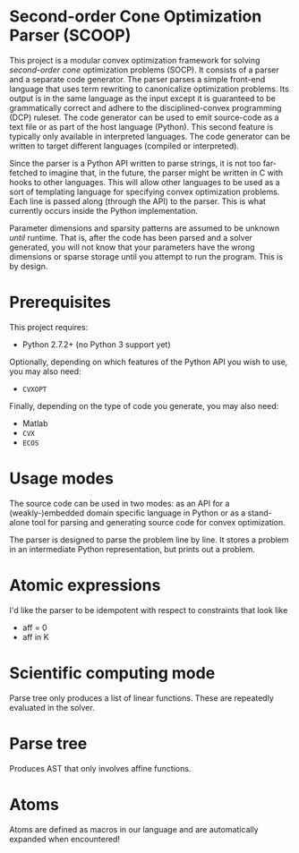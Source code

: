 Second-order Cone Optimization Parser (SCOOP)
=============================================

This project is a modular convex optimization framework for solving
*second-order cone* optimization problems (SOCP). It consists of a parser and
a separate code generator. The parser parses a simple front-end language that
uses term rewriting to canonicalize optimization problems. Its output is in
the same language as the input except it is guaranteed to be grammatically
correct and adhere to the disciplined-convex programming (DCP) ruleset. The code generator can be used to emit source-code as a text file or as part of the host language (Python). This second feature is typically only available in interpreted languages. The code generator can be written to target different languages (compiled or interpreted).

Since the parser is a Python API written to parse strings, it is not too far-fetched to imagine that, in the future, the parser might be written in C with hooks to other languages. This will allow other languages to be used as a sort of templating language for specifying convex optimization problems. Each line is passed along (through the API) to the parser. This is what currently occurs inside the Python implementation.

Parameter dimensions and sparsity patterns are assumed to be unknown *until* runtime. That is, after the code has been parsed and a solver generated, you will not know that your parameters have the wrong dimensions or sparse storage until you attempt to run the program. This is by design.

Prerequisites
=============
This project requires:

* Python 2.7.2+ (no Python 3 support yet)

Optionally, depending on which features of the Python API you wish to use, you may also need:

* `CVXOPT`

Finally, depending on the type of code you generate, you may also need:

* Matlab
* `CVX`
* `ECOS`
<!-- * `gcc` (or similar compiler)
* CUDA -->

Usage modes
===========
The source code can be used in two modes: as an API for a (weakly-)embedded domain specific language in Python or as a stand-alone tool for parsing and generating source code for convex optimization.

The parser is designed to parse the problem line by line. It stores a problem in an intermediate Python representation, but prints out a problem.

Atomic expressions
==================
I'd like the parser to be idempotent with respect to constraints that look like
* aff = 0
* aff in K

Scientific computing mode
=========================
Parse tree only produces a list of linear functions. These are repeatedly evaluated in the solver.

Parse tree
==========
Produces AST that only involves affine functions.

Atoms
=====
Atoms are defined as macros in our language and are automatically expanded when encountered!


<!-- Old notes
=========

This project contains a front end for the *embedded conic solver* (`ECOS`) to
solve SOCPs. In `ECOS`, a second-order cone
problem is

    minimize c'*x
    subject to
      G*x + s == h
      A*x == b
      s In K

where `K` is a symmetric product cone of linear and second-order cones.

The front end provides an input language (and accompanying syntax) used to
enter problems in text files. The front end is called with the text file
supplied as argument to "compile" the code in to four different targets:

* `CVX` -- This converts the problem in to an SOCP (with new variables) and
  outputs a CVX problem with only equality constraints and cone constraints.
  The equality constraints are given literally in terms of the variable names
  (i.e., they are not stuffed in to matrices).

* `CVX` cone solver -- This converts the equality constraints in to matrices
  and bundles all the new variables in to a single vector optimization
  variable. The CVX problem solved is
        
        minimize c'*x
        subject to
          A*x == b
          x In K
          
  where the cone `K` is entered literally (i.e., `norm([x(2),x(3)]) <= x(1)`).

* `conelp` -- This performs the needed matrix stuffing and outputs the data
  `A`, `b`, `G`, and `h` and calls the `conelp` solver in Matlab.

* `ECOS` -- This uses the same matrix stuffing and produces a call to
  the `ECOS` solver in Matlab.

Directory structure
-------------------
This project is divided in to the following folders:

* `src` -- Haskell source for the code generator
* `doc` -- Latex documentation for the code generator
* `matlab` -- Matlab test functions

Dependencies
------------
This project requires:

* Haskell -- The front end is written in [Haskell](http://www.haskell.org) and
  requires a Haskell installation to compile. We've tested it with the GHC 
  compiler. You're on your own with a different Haskell implementation.
  * Parsec -- This is a Haskell library that powers the parser. It should come 
    installed with Haskell/GHC.
  * HUnit -- This is a unit testing library that we (minimally) use. It should 
    also come installed with Haskell/GHC.
* `ECOS` -- The generated code calls the `ECOS` solver. Although the
  code generator can be used to produce calls to `CVX`, this is less
  interesting.
* Matlab -- Matlab is used for testing the generated problems.

Currently, Matlab is a required dependency since the code generator does not
actually emit source code; instead, the code generator will produce lines of
Matlab code and calls the `ECOS` solver. This is for testing purposes mostly
while we iron out the implementation.

Optional dependencies are:

* `CVX` -- Calls to `CVX` are made to verify results. More information on
  `CVX` can be found [here](http://cvxr.com).

Installation
------------
To install the ECOS front end, ensure that Haskell is installed and run the
following lines of code

    cd src
    make

This will produce three binaries: `main`, `test`, and `efe`. At the
moment, only `efe` does anything. The other two binaries are in various
states of neglect. The `efe` binary takes a text file as input and
outputs the CVX representation of the problem (if the problem is DCP
compliant).


EFE
---
The `efe` binary takes as input a path to a text file that specifies an
optimization problem using the front end language. The target output can be
toggled with a command line option

* `cvx` -- cvx output
* `cvxsocp` -- cvx socp output
* `conelp` -- conelp matlab output
* `ecos` -- ecos / paris matlab output.

Running `efe` without any arguments will produce a list of options. It writes
the generated code to `stdout`.

ECOS tester
-----------
Under the `matlab` folder, a test driver called `ecos_tester` runs a suite of
problem tests. It compares the results to expected `CVX` results.

Some tests may fail because `ECOS` is not a high precision solver.

Available atoms
---------------
* infix atoms
  * `+`
  * `-`
  * `*`, rhs *must* be a parameter
* prefix atoms
  * `-`, unary minus / negate
* scalar atoms (map scalars to scalars)
  * `pos(x)`, defined as `max([x; 0])`
  * `neg(x)`, defined as `max([-x; 0])`
  * `square(x)`
  * `inv_pos(x)`
  * `abs(x)`
  * `geo_mean(x,y)`
  * `sqrt(x)`
* vector atoms (map vectors to scalars)
  * `sum(x)`
  * `max(x)`
  * `min(x)`
  * `quad_over_lin(x,y)`, second argument must be scalar
  * `norm(x)`
  * `norm2(x)`, equivalent to `norm(x)`
  * `norm1(x)`
  * `norm_inf(x)`

Syntax
------
The input language follows a syntax similar to CVXGEN. If you are familiar
with imperative languages, then it shouldn't be too unfamiliar. Dimensions,
parameters, and variables (also called symbols) must be declared before use.
You cannot forward-declare these. However, you can declare them in whichever
order as long as you do not refer to undefined symbols: for instance, you
could write

    parameter b
    dimension n = 10
    variable x(n)

As a consequence, the problem declaration must appear last.

### Concatenation ###
Only *vertical* concatenation is allowed. This is accomplished using Matlab
syntax:

    [x; y]

will concatenate two vector expressions vertically. It will not keep track of
individual properties. Instead, if a positive and negative (or convex and
concave) expression are concatenated, the result is a vector of unknown sign
(or curvature).

### Vector transpose ###
At the moment, we don't support vector transposes. For linear objectives such
as `c'*x`, the parameter has to be transposed externally and stated as
`parameter ct(1,n)` instead of `parameter c(n)`.

Sample problem
--------------
As an example, consider the following problem:

    dimension n = 5
    dimension m = 10

    parameter A(m,n)
    parameter b(m)
    parameter lambda positive
    variable x(n)

    minimize square(norm(A*x - b)) + lambda*norm1(x)
    subject to
      x >= 0

Sample output
-------------
Assuming the example text is saved to a file called `example.prob`, running `./efe --ecos example.prob` will produce:

    c_ = sparse(53,1);
    c_(53) = 1;
    b_ = sparse(41,1);
    b_(2:2) = -0.5*ones(1, 1);
    b_(3:3) = -0.5*ones(1, 1);
    b_(24:33) = b;
    A_ = sparse(41, 53);
    A_(1:1, 29:29) = 1*ones(1, 1); A_(1:1, 30:30) = 1*speye(1, 1); A_(1:1, 53:53) = -1*speye(1, 1);
    A_(2:2, 29:29) = 0.5*speye(1, 1); A_(2:2, 1:1) = -1*speye(1, 1);
    A_(3:3, 29:29) = -0.5*speye(1, 1); A_(3:3, 2:2) = -1*speye(1, 1);
    A_(4:13, 31:40) = 1*speye(10, 10); A_(4:13, 41:50) = -1*speye(10, 10); A_(4:13, 4:13) = -1*speye(10, 10);
    A_(14:23, 19:23) = A; A_(14:23, 31:40) = -1*speye(10, 10);
    A_(24:33, 41:50) = 1.0*speye(10, 10);
    A_(34:34, 51:51) = lambda*speye(1, 1); A_(34:34, 30:30) = -1*speye(1, 1);
    A_(35:35, 14:18) = 1*ones(1, 5); A_(35:35, 51:51) = -1*ones(1, 1);
    A_(36:40, 19:23) = 1*speye(5, 5); A_(36:40, 24:28) = -1*speye(5, 5); A_(36:40, 52:52) = -1*ones(5, 1);
    A_(41:41, 52:52) = 1.0*speye(1, 1);
    G_ = sparse(29, 53);
    G_(1:1:5, 24:28) = -speye(5, 5);
    G_(6:2:15, 14:18) = -speye(5, 5);
    G_(7:2:16, 19:23) = -speye(5, 5);
    G_(16:1:16, 1:1) = -speye(1, 1);
    G_(17:1:17, 2:2) = -speye(1, 1);
    G_(18:1:18, 3:3) = -speye(1, 1);
    G_(19:1:19, 3:3) = -speye(1, 1);
    G_(20:1:29, 4:13) = -speye(10, 10);
    h_ = zeros(29, 1);
    dims.q = [2,2,2,2,2,3,11];
    dims.l = 5;
    
    [x_codegen, y_, info_] = ecos(full(c_), G_, h_, dims, A_, full(b_));
    
    t1z0 = x_codegen(1:1);
    t1z1 = x_codegen(2:2);
    t2 = x_codegen(3:3);
    t3 = x_codegen(4:13);
    t7z0 = x_codegen(14:18);
    x = x_codegen(19:23);
    xGTt8 = x_codegen(24:28);
    t1 = x_codegen(29:29);
    t6 = x_codegen(30:30);
    t4 = x_codegen(31:40);
    t5 = x_codegen(41:50);
    t7 = x_codegen(51:51);
    t8 = x_codegen(52:52);
    t0 = x_codegen(53:53);
    ecos_optval = 1*info_.pcost;
    
This file can be run inside Matlab and assumes that the parameters named `A`,
`b`, and `lambda` exist in the namespace. It doesn't check if `lambda` is
actually positive. -->